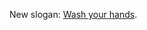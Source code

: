 New slogan: <a href="https://github.com/scripting/utils/blob/master/daveutils.js#L748">Wash your hands</a>. 
